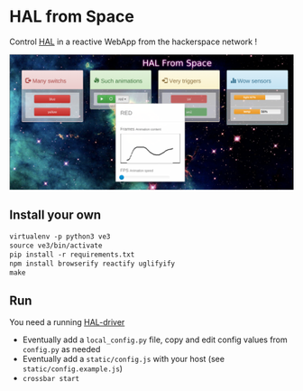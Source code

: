 # HAL from Space

Control [HAL](https://github.com/urlab/hal) in a reactive WebApp from the hackerspace network !

![screenshot](screenshot.png)

## Install your own

    virtualenv -p python3 ve3
    source ve3/bin/activate
    pip install -r requirements.txt
    npm install browserify reactify uglifyify
    make

## Run

You need a running [HAL-driver](https://github.com/urlab/hal-driver)

* Eventually add a `local_config.py` file, copy and edit config values from `config.py` as needed
* Eventually add a `static/config.js` with your host (see `static/config.example.js`)
* `crossbar start`
